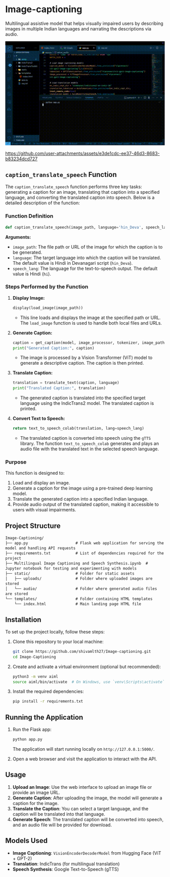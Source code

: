 # Image-captioning
Multilingual assistive model that helps visually impaired users by describing images in multiple Indian languages and narrating the descriptions via audio.

<img src="Demo.gif" alt="Demo of Image Captioning" width="600" />

https://github.com/user-attachments/assets/e3de1cdc-ee37-46d3-8683-b83234dcd727

## `caption_translate_speech` Function

The `caption_translate_speech` function performs three key tasks: generating a caption for an image, translating that caption into a specified language, and converting the translated caption into speech. Below is a detailed description of the function:

### Function Definition

```python
def caption_translate_speech(image_path, language='hin_Deva', speech_lang='hi'):
```

**Arguments:**
- `image_path`: The file path or URL of the image for which the caption is to be generated.
- `language`: The target language into which the caption will be translated. The default value is Hindi in Devanagari script (`hin_Deva`).
- `speech_lang`: The language for the text-to-speech output. The default value is Hindi (`hi`).

### Steps Performed by the Function

1. **Display Image:**
    ```python
    display(load_image(image_path))
    ```
    - This line loads and displays the image at the specified path or URL. The `load_image` function is used to handle both local files and URLs.

2. **Generate Caption:**
    ```python
    caption = get_caption(model, image_processor, tokenizer, image_path)
    print("Generated Caption:", caption)
    ```
    - The image is processed by a Vision Transformer (ViT) model to generate a descriptive caption. The caption is then printed.

3. **Translate Caption:**
    ```python
    translation = translate_text(caption, language)
    print("Translated Caption:", translation)
    ```
    - The generated caption is translated into the specified target language using the IndicTrans2 model. The translated caption is printed.

4. **Convert Text to Speech:**
    ```python
    return text_to_speech_colab(translation, lang=speech_lang)
    ```
    - The translated caption is converted into speech using the `gTTS` library. The function `text_to_speech_colab` generates and plays an audio file with the translated text in the selected speech language.

### Purpose

This function is designed to:
1. Load and display an image.
2. Generate a caption for the image using a pre-trained deep learning model.
3. Translate the generated caption into a specified Indian language.
4. Provide audio output of the translated caption, making it accessible to users with visual impairments.

## Project Structure

```
Image-Captioning/
├── app.py                     # Flask web application for serving the model and handling API requests
├── requirements.txt           # List of dependencies required for the project
├── Multilingual Image Captioning and Speech Synthesis.ipynb  # Jupyter notebook for testing and experimenting with models
├── static/                    # Folder for static assets
│   ├── uploads/               # Folder where uploaded images are stored
│   └── audio/                 # Folder where generated audio files are stored
└── templates/                 # Folder containing HTML templates
    └── index.html             # Main landing page HTML file
```

## Installation

To set up the project locally, follow these steps:

1. Clone this repository to your local machine:
   ```bash
   git clone https://github.com/shivamlth27/Image-captioning.git
   cd Image-Captioning
   ```

2. Create and activate a virtual environment (optional but recommended):
   ```bash
   python3 -m venv aiml
   source aiml/bin/activate  # On Windows, use `venv\Scripts\activate`
   ```

3. Install the required dependencies:
   ```bash
   pip install -r requirements.txt
   ```

## Running the Application

1. Run the Flask app:
   ```bash
   python app.py
   ```

   The application will start running locally on `http://127.0.0.1:5000/`.

2. Open a web browser and visit the application to interact with the API.

## Usage

1. **Upload an Image**: Use the web interface to upload an image file or provide an image URL.
2. **Generate Caption**: After uploading the image, the model will generate a caption for the image.
3. **Translate the Caption**: You can select a target language, and the caption will be translated into that language.
4. **Generate Speech**: The translated caption will be converted into speech, and an audio file will be provided for download.

## Models Used

- **Image Captioning**: `VisionEncoderDecoderModel` from Hugging Face (ViT + GPT-2)
- **Translation**: IndicTrans (for multilingual translation)
- **Speech Synthesis**: Google Text-to-Speech (gTTS)


